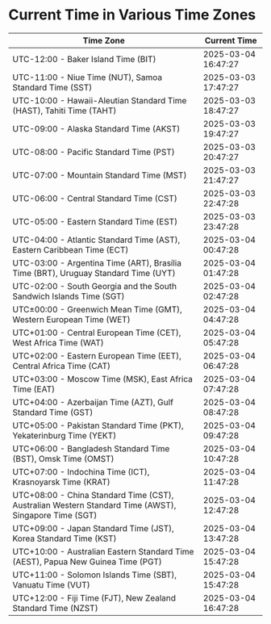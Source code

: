 # Current Time in Various Time Zones

| Time Zone | Current Time |
|-----------|--------------|
| UTC-12:00 - Baker Island Time (BIT) | 2025-03-04 16:47:27 |
| UTC-11:00 - Niue Time (NUT), Samoa Standard Time (SST) | 2025-03-03 17:47:27 |
| UTC-10:00 - Hawaii-Aleutian Standard Time (HAST), Tahiti Time (TAHT) | 2025-03-03 18:47:27 |
| UTC-09:00 - Alaska Standard Time (AKST) | 2025-03-03 19:47:27 |
| UTC-08:00 - Pacific Standard Time (PST) | 2025-03-03 20:47:27 |
| UTC-07:00 - Mountain Standard Time (MST) | 2025-03-03 21:47:27 |
| UTC-06:00 - Central Standard Time (CST) | 2025-03-03 22:47:28 |
| UTC-05:00 - Eastern Standard Time (EST) | 2025-03-03 23:47:28 |
| UTC-04:00 - Atlantic Standard Time (AST), Eastern Caribbean Time (ECT) | 2025-03-04 00:47:28 |
| UTC-03:00 - Argentina Time (ART), Brasília Time (BRT), Uruguay Standard Time (UYT) | 2025-03-04 01:47:28 |
| UTC-02:00 - South Georgia and the South Sandwich Islands Time (SGT) | 2025-03-04 02:47:28 |
| UTC±00:00 - Greenwich Mean Time (GMT), Western European Time (WET) | 2025-03-04 04:47:28 |
| UTC+01:00 - Central European Time (CET), West Africa Time (WAT) | 2025-03-04 05:47:28 |
| UTC+02:00 - Eastern European Time (EET), Central Africa Time (CAT) | 2025-03-04 06:47:28 |
| UTC+03:00 - Moscow Time (MSK), East Africa Time (EAT) | 2025-03-04 07:47:28 |
| UTC+04:00 - Azerbaijan Time (AZT), Gulf Standard Time (GST) | 2025-03-04 08:47:28 |
| UTC+05:00 - Pakistan Standard Time (PKT), Yekaterinburg Time (YEKT) | 2025-03-04 09:47:28 |
| UTC+06:00 - Bangladesh Standard Time (BST), Omsk Time (OMST) | 2025-03-04 10:47:28 |
| UTC+07:00 - Indochina Time (ICT), Krasnoyarsk Time (KRAT) | 2025-03-04 11:47:28 |
| UTC+08:00 - China Standard Time (CST), Australian Western Standard Time (AWST), Singapore Time (SGT) | 2025-03-04 12:47:28 |
| UTC+09:00 - Japan Standard Time (JST), Korea Standard Time (KST) | 2025-03-04 13:47:28 |
| UTC+10:00 - Australian Eastern Standard Time (AEST), Papua New Guinea Time (PGT) | 2025-03-04 15:47:28 |
| UTC+11:00 - Solomon Islands Time (SBT), Vanuatu Time (VUT) | 2025-03-04 15:47:28 |
| UTC+12:00 - Fiji Time (FJT), New Zealand Standard Time (NZST) | 2025-03-04 16:47:28 |
